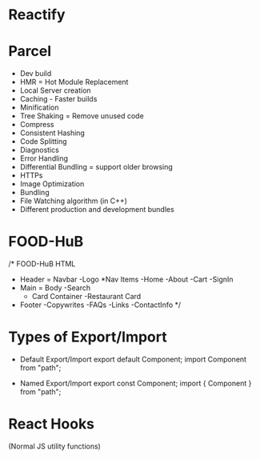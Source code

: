 # Reactify

# Parcel
- Dev build
- HMR = Hot Module Replacement
- Local Server creation
- Caching - Faster builds
- Minification
- Tree Shaking = Remove unused code
- Compress
- Consistent Hashing
- Code Splitting
- Diagnostics
- Error Handling
- Differential Bundling = support older browsing
- HTTPs
- Image Optimization
- Bundling
- File Watching algorithm (in C++)
- Different production and development bundles

# FOOD-HuB

/*
FOOD-HuB
HTML
* Header = Navbar
     -Logo
     *Nav Items
          -Home
          -About
          -Cart
          -SignIn
* Main = Body
     -Search
     * Card Container
          -Restaurant Card
* Footer
     -Copywrites
     -FAQs
     -Links
     -ContactInfo
*/

# Types of Export/Import

- Default Export/Import
export default Component;
import Component from "path";

- Named Export/Import
export const Component;
import { Component } from "path";

# React Hooks
(Normal JS utility functions)
